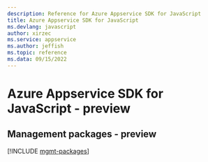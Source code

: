 ```yaml
---
description: Reference for Azure Appservice SDK for JavaScript
title: Azure Appservice SDK for JavaScript
ms.devlang: javascript
author: xirzec
ms.service: appservice
ms.author: jeffish
ms.topic: reference
ms.data: 09/15/2022
---
```

# Azure Appservice SDK for JavaScript - preview

## Management packages - preview
[!INCLUDE [mgmt-packages](appservice-mgmt-index.md)]
